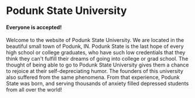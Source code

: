 # Podunk State University
#### Everyone is accepted!

Welcome to the website of Podunk State University.
We are located in the beautiful small town of Podunk, IN.
Podunk State is the last hope of every high school or college
graduates, who have such low credentials that they think they
can't fulfill their dreams of going into college or grad school.
The thought of being able to go to Podunk State University gives
them a chance to rejoice at their self-depreciating humor.
The founders of this university also suffered from the same
phenomena. From that experience, Podunk State was born, and serving
thousands of anxiety filled depressed students from all over the
world!


